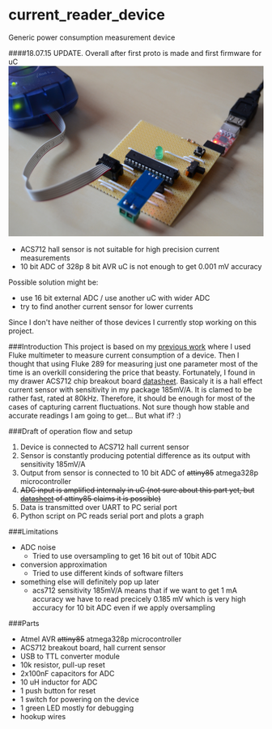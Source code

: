 # current_reader_device
Generic power consumption measurement device

####18.07.15 UPDATE. Overall after first proto is made and first firmware for uC
![first proto](misc/proto_1.jpg)
- ACS712 hall sensor is not suitable for high precision current measurements
- 10 bit ADC of 328p 8 bit AVR uC is not enough to get 0.001 mV accuracy

Possible solution might be:
+ use 16 bit external ADC / use another uC with wider ADC
+ try to find another current sensor for lower currents

Since I don't have neither of those devices I currently stop working on this project.


###Introduction
This project is based on my [previous work](https://github.com/mikedanylov/Power_Measurements_Fluke289) where I used Fluke multimeter to measure current consumption of a device. Then I thought that using Fluke 289 for measuring just one parameter most of the time is an overkill considering the price that beasty. Fortunately, I found in my drawer ACS712 chip breakout board [datasheet](http://www.google.fi/url?sa=t&rct=j&q=&esrc=s&source=web&cd=1&ved=0CB8QFjAAahUKEwi6k8aK6tjGAhXBfnIKHTauATA&url=http%3A%2F%2Fwww.allegromicro.com%2F~%2FMedia%2FFiles%2FDatasheets%2FACS712-Datasheet.ashx&ei=vw-kVfq3NcH9yQO23IaAAw&usg=AFQjCNG8Ps3cR0EkgfoM3ZNSpXLpyj7gZg&sig2=GZNgsXu2TxrQYg-yl7z4WA&bvm=bv.97653015,d.bGQ0). Basicaly it is a hall effect current sensor with sensitivity in my package 185mV/A. It is clamed to be rather fast, rated at 80kHz. Therefore, it should be enough for most of the cases of capturing carrent fluctuations. Not sure though how stable and accurate readings I am going to get... But what if? :)

###Draft of operation flow and setup
1. Device is connected to ACS712 hall current sensor
2. Sensor is constantly producing potential difference as its output with sensitivity 185mV/A
3. Output from sensor is connected to 10 bit ADC of ~~attiny85~~ atmega328p microcontroller
4. ~~ADC input is amplified internaly in uC (not sure about this part yet, but [datasheet](http://www.atmel.com/images/atmel-2586-avr-8-bit-microcontroller-attiny25-attiny45-attiny85_datasheet.pdf) of attiny85 claims it is possible)~~
5. Data is transmitted over UART to PC serial port
6. Python script on PC reads serial port and plots a graph

###Limitations
* ADC noise
  + Tried to use oversampling to get 16 bit out of 10bit ADC
* conversion approximation
  + Tried to use different kinds of software filters
* something else will definitely pop up later
  + acs712 sensitivity 185mV/A means that if we want to get 1 mA accuracy we have to read precicely 0.185 mV which is very high accuracy for 10 bit ADC even if we apply oversampling

###Parts
* Atmel AVR ~~attiny85~~ atmega328p microcontroller
* ACS712 breakout board, hall current sensor
* USB to TTL converter module
* 10k resistor, pull-up reset
* 2x100nF capacitors for ADC
* 10 uH inductor for ADC
* 1 push button for reset
* 1 switch for powering on the device
* 1 green LED mostly for debugging
* hookup wires
